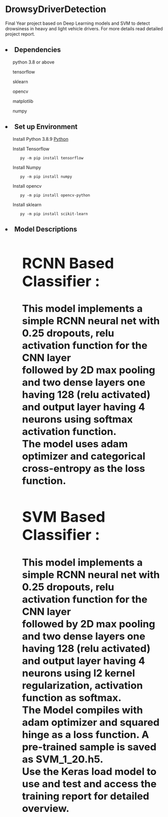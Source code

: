 # DrowsyDriverDetection

Final Year project based on Deep Learning models and SVM to detect drowsiness  in heavy and light vehicle drivers. For more details read detailed project report.

<h2><li>Dependencies</h2>
<ul>python 3.8 or above</ul>
<ul>tensorflow</ul>
<ul>sklearn</ul>
<ul>opencv</ul>
<ul>matplotlib</ul>
<ul>numpy</ul>
</li>

<h2><li>Set up Environment</h2>
<ul>Install Python 3.8.9 <a href = "https://www.python.org/downloads/">Python</a></ul>
<ul>Install Tensorflow
    <ul><code>py -m pip install tensorflow</code>
    </ul>
</ul>
<ul>Install Numpy
    <ul><code>py -m pip install numpy</code>
    </ul>
</ul>
<ul>Install opencv
    <ul><code>py -m pip install opencv-python</code>
    </ul>
</ul>
<ul>Install sklearn
    <ul><code>py -m pip install scikit-learn</code>
    </ul>
</ul>
</li>
<h2><li>Model Descriptions<h2>
<ul><h2>RCNN Based Classifier :</h2>
        <p> This model implements a simple RCNN neural net with 0.25 dropouts, relu activation function for the CNN layer<br> followed by 2D max pooling and two dense layers 
             one having 128 (relu activated) and output layer having 4 neurons using softmax activation function.<br> The model uses adam optimizer and categorical cross-entropy as 
             the loss function.</p>
</ul>
<ul><h2>SVM Based Classifier :</h2>
        <p> This model implements a simple RCNN neural net with 0.25 dropouts, relu activation function for the CNN layer<br> followed by 2D max pooling and two dense layers 
             one having 128 (relu activated) and output layer having 4 neurons using l2 kernel regularization, activation function as softmax.<br>The Model compiles with adam optimizer and squared hinge as a loss function. A pre-trained sample is saved as SVM_1_20.h5.<br>Use the Keras load model to use and test and access the training report
             for detailed overview. </p>
</ul>
</li>



